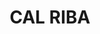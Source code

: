 ---
layout: test
title:  "CAL RIBA"
collections: ["patrimoni-arquitectonic"]
coordinates:
  - group1:
        - [1.461400552895759, 42.357912739790571]
        - [1.461410946711196, 42.357913296533361]
        - [1.461410114630929, 42.357924342103466]
        - [1.461526706323979, 42.357930079305547]
        - [1.461533053739489, 42.357865910240903]
        - [1.461414559995891, 42.357857435485919]
        - [1.461400552895759, 42.357912739790571]
---
